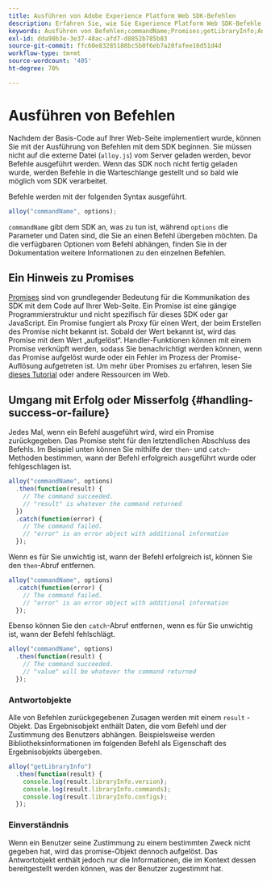 ```yaml
---
title: Ausführen von Adobe Experience Platform Web SDK-Befehlen
description: Erfahren Sie, wie Sie Experience Platform Web SDK-Befehle ausführen
keywords: Ausführen von Befehlen;commandName;Promises;getLibraryInfo;Antwortobjekte;Zustimmung;
exl-id: dda98b3e-3e37-48ac-afd7-d8852b785b83
source-git-commit: ffc60e83285188bc5b0f6eb7a20fafee16d51d4d
workflow-type: tm+mt
source-wordcount: '405'
ht-degree: 70%

---
```


# Ausführen von Befehlen


Nachdem der Basis-Code auf Ihrer Web-Seite implementiert wurde, können Sie mit der Ausführung von Befehlen mit dem SDK beginnen. Sie müssen nicht auf die externe Datei (`alloy.js`) vom Server geladen werden, bevor Befehle ausgeführt werden. Wenn das SDK noch nicht fertig geladen wurde, werden Befehle in die Warteschlange gestellt und so bald wie möglich vom SDK verarbeitet.

Befehle werden mit der folgenden Syntax ausgeführt.

```javascript
alloy("commandName", options);
```

`commandName` gibt dem SDK an, was zu tun ist, während `options` die Parameter und Daten sind, die Sie an einen Befehl übergeben möchten. Da die verfügbaren Optionen vom Befehl abhängen, finden Sie in der Dokumentation weitere Informationen zu den einzelnen Befehlen.

## Ein Hinweis zu Promises

[Promises](https://developer.mozilla.org/de-DE/docs/Web/JavaScript/Reference/Global_Objects/Promise) sind von grundlegender Bedeutung für die Kommunikation des SDK mit dem Code auf Ihrer Web-Seite. Ein Promise ist eine gängige Programmierstruktur und nicht spezifisch für dieses SDK oder gar JavaScript. Ein Promise fungiert als Proxy für einen Wert, der beim Erstellen des Promise nicht bekannt ist. Sobald der Wert bekannt ist, wird das Promise mit dem Wert „aufgelöst“. Handler-Funktionen können mit einem Promise verknüpft werden, sodass Sie benachrichtigt werden können, wenn das Promise aufgelöst wurde oder ein Fehler im Prozess der Promise-Auflösung aufgetreten ist. Um mehr über Promises zu erfahren, lesen Sie [dieses Tutorial](https://javascript.info/promise-basics) oder andere Ressourcen im Web.

## Umgang mit Erfolg oder Misserfolg {#handling-success-or-failure}

Jedes Mal, wenn ein Befehl ausgeführt wird, wird ein Promise zurückgegeben. Das Promise steht für den letztendlichen Abschluss des Befehls. Im Beispiel unten können Sie mithilfe der `then`- und `catch`-Methoden bestimmen, wann der Befehl erfolgreich ausgeführt wurde oder fehlgeschlagen ist.

```javascript
alloy("commandName", options)
  .then(function(result) {
    // The command succeeded.
    // "result" is whatever the command returned
  })
  .catch(function(error) {
    // The command failed.
    // "error" is an error object with additional information
  });
```

Wenn es für Sie unwichtig ist, wann der Befehl erfolgreich ist, können Sie den `then`-Abruf entfernen.

```javascript
alloy("commandName", options)
  .catch(function(error) {
    // The command failed.
    // "error" is an error object with additional information
  });
```

Ebenso können Sie den `catch`-Abruf entfernen, wenn es für Sie unwichtig ist, wann der Befehl fehlschlägt.

```javascript
alloy("commandName", options)
  .then(function(result) {
    // The command succeeded.
    // "value" will be whatever the command returned
  });
```

### Antwortobjekte

Alle von Befehlen zurückgegebenen Zusagen werden mit einem `result` -Objekt. Das Ergebnisobjekt enthält Daten, die vom Befehl und der Zustimmung des Benutzers abhängen. Beispielsweise werden Bibliotheksinformationen im folgenden Befehl als Eigenschaft des Ergebnisobjekts übergeben.

```js
alloy("getLibraryInfo")
  .then(function(result) {
    console.log(result.libraryInfo.version);
    console.log(result.libraryInfo.commands);
    console.log(result.libraryInfo.configs);
  });
```

### Einverständnis

Wenn ein Benutzer seine Zustimmung zu einem bestimmten Zweck nicht gegeben hat, wird das promise-Objekt dennoch aufgelöst. Das Antwortobjekt enthält jedoch nur die Informationen, die im Kontext dessen bereitgestellt werden können, was der Benutzer zugestimmt hat.
